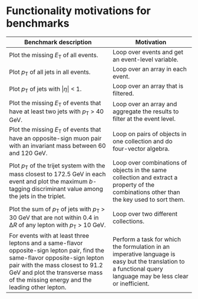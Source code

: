 Functionality motivations for benchmarks
=======================================================

| Benchmark description | Motivation |
|-----------------------|------------|
| Plot the missing <i>E</i><sub>T</sub> of all events. | Loop over events and get an event-level variable. |
| Plot <i>p</i><sub>T</sub> of all jets in all events. | Loop over an array in each event. |
| Plot <i>p</i><sub>T</sub> of jets with \|<i>η</i>\| < 1. | Loop over an array that is filtered. |
| Plot the missing <i>E</i><sub>T</sub> of events that have at least two jets with <i>p</i><sub>T</sub> > 40 GeV. | Loop over an array and aggregate the results to filter at the event level. |
| Plot the missing <i>E</i><sub>T</sub> of events that have an opposite-sign muon pair with an invariant mass between 60 and 120 GeV. | Loop on pairs of objects in one collection and do four-vector algebra. |
| Plot <i>p</i><sub>T</sub> of the trijet system with the mass closest to 172.5 GeV in each event and plot the maximum <i>b</i>-tagging discriminant value among the jets in the triplet. | Loop over combinations of objects in the same collection and extract a property of the combinations other than the key used to sort them. |
| Plot the sum of <i>p</i><sub>T</sub> of jets with <i>p</i><sub>T</sub> > 30 GeV that are not within 0.4 in Δ<i>R</i> of any lepton with <i>p</i><sub>T</sub> > 10 GeV. | Loop over two different collections. |
| For events with at least three leptons and a same-flavor opposite-sign lepton pair, find the same-flavor opposite-sign lepton pair with the mass closest to 91.2 GeV and plot the transverse mass of the missing energy and the leading other lepton. | Perform a task for which the formulation in an imperative language is easy but the translation to a functional query language may be less clear or inefficient. |
